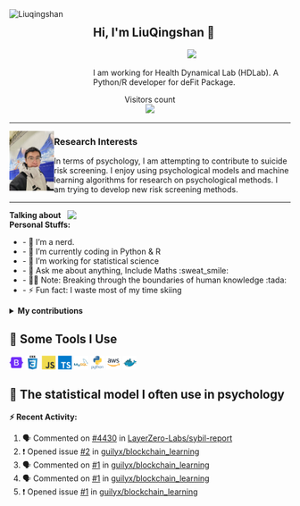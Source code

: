 <img align="left" width="150" height="150" alt="Liuqingshan" src="https://avatars.githubusercontent.com/u/19361573?v=4?transparent=1&palette=1"/>

## Hi, I'm LiuQingshan 👋
<p align="center">
  <a align="center" href="https://github.com/673aa/readme-typing-svg"><img src="https://readme-typing-svg.herokuapp.com?&font=IBM+Plex+Sans&color=F72EE2&size=25&lines=Welcome+to+my+GitHub+Profile!;I'm+a+Front+end+developer](https://readme-typing-svg.herokuapp.com?font=Fira+Code&pause=1000&color=F70000&width=435&lines=Welcome+to+my+Github+Profile!;I+am+a+Psychologist+and+a+statistician" /></a>
</p>
<p>
I am working for Health Dynamical Lab (HDLab). A Python/R developer for deFit Package.
</p>
<p align="center"> 
  Visitors count<br>
  <img src="https://profile-counter.glitch.me/liuqingshan/count.svg" />
</p>

  ---
 <p>
  <img width="80" align='left' src="https://github.com/673aa/673/blob/main/img/673.jpg?raw=true">
</p>

### Research Interests

In terms of psychology, I am attempting to contribute to suicide risk screening. I enjoy using psychological models and machine learning algorithms for research on psychological methods. I am trying to develop new risk screening methods.

 ---
<img width='400' align="right" src="https://media1.giphy.com/media/13HgwGsXF0aiGY/giphy.gif">

**Talking about Personal Stuffs:**
<ul>
  <li>- 🔭 I’m a nerd.</li>
  <li>- 🌱 I’m currently coding in Python & R</li>
  <li>- 👯 I’m working for statistical science</li>
  <li>- 💬 Ask me about anything, Include Maths :sweat_smile:</li>
  <li>- 👨‍💻 Note: Breaking through the boundaries of human knowledge :tada:</li>
  <li>- ⚡ Fun fact: I waste most of my time skiing</li>
</ul>

<details>
 <summary><strong>My contributions</strong></summary>
  <ul>
   <li>- <a href="https://pypi.org/project/deFit/">deFit:Python<img height="20" src="https://www.python.org/static/img/python-logo.png"></a></li>
   <li>- <a href="https://cran.r-project.org/web/packages/deFit/index.html">deFit:R<img height="20" src="https://www.r-project.org/Rlogo.png"></a></li>
   <li>- <a href="https://github.com/yueqinhu/defit">deFit:Github<img height="20" src="https://github.githubassets.com/assets/GitHub-Mark-ea2971cee799.png"></a></li>
   <li>- <a href="http://annletter.com:5000/">Website<img height="20" src="https://cdn-icons-png.flaticon.com/128/3917/3917033.png"></a></li>
 </ul>
</details>

<h2>🚀 Some Tools I Use</h2>
<p align="left">
<img src="https://raw.githubusercontent.com/devicons/devicon/master/icons/bootstrap/bootstrap-plain.svg" alt="bootstrap" width="25" height="25" />
<img src="https://raw.githubusercontent.com/devicons/devicon/master/icons/css3/css3-original-wordmark.svg" alt="css3" width="25" height="25" />
<img src="https://raw.githubusercontent.com/devicons/devicon/master/icons/javascript/javascript-original.svg" alt="javascript" width="25" height="25" />
<img src="https://raw.githubusercontent.com/devicons/devicon/master/icons/typescript/typescript-original.svg" alt="typescript" width="25" height="25" />
<img src="https://raw.githubusercontent.com/devicons/devicon/master/icons/mysql/mysql-original-wordmark.svg" alt="mysql" width="25" height="25" />
<img src="https://raw.githubusercontent.com/devicons/devicon/master/icons/python/python-original-wordmark.svg" alt="python" width="25" height="25" />
<img src="https://raw.githubusercontent.com/github/explore/80688e429a7d4ef2fca1e82350fe8e3517d3494d/topics/aws/aws.png" alt="aws" width="25" height="25" />
<img src="https://raw.githubusercontent.com/devicons/devicon/master/icons/docker/docker-original.svg" alt="Docker" width="25" height="25" />
</p>
<h2>💫 The statistical model I often use in psychology</h2>

**:zap: Recent Activity:**

<!--START_SECTION:activity-->
1. 🗣 Commented on [#4430](https://github.com/LayerZero-Labs/sybil-report/issues/4430#issuecomment-2118810886) in [LayerZero-Labs/sybil-report](https://github.com/LayerZero-Labs/sybil-report)
2. ❗ Opened issue [#2](https://github.com/guilyx/blockchain_learning/issues/2) in [guilyx/blockchain_learning](https://github.com/guilyx/blockchain_learning)
3. 🗣 Commented on [#1](https://github.com/guilyx/blockchain_learning/issues/1#issuecomment-2061876303) in [guilyx/blockchain_learning](https://github.com/guilyx/blockchain_learning)
4. 🗣 Commented on [#1](https://github.com/guilyx/blockchain_learning/issues/1#issuecomment-2051379291) in [guilyx/blockchain_learning](https://github.com/guilyx/blockchain_learning)
5. ❗ Opened issue [#1](https://github.com/guilyx/blockchain_learning/issues/1) in [guilyx/blockchain_learning](https://github.com/guilyx/blockchain_learning)
<!--END_SECTION:activity-->
